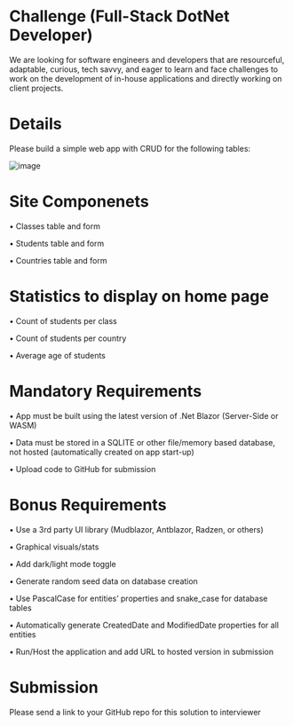 # Challenge (Full-Stack DotNet Developer)
We are looking for software engineers and developers that are resourceful, adaptable, curious, tech savvy, and eager to learn and face challenges to work on the development of in-house applications and directly working on client projects.

# Details
Please build a simple web app with CRUD for the following tables:

![image](https://user-images.githubusercontent.com/71645462/139626325-c8ae8e6e-4013-4048-9147-b72f38ef318e.png)

# Site Componenets
•	Classes table and form

•	Students table and form

•	Countries table and form

# Statistics to display on home page
•	Count of students per class

•	Count of students per country

•	Average age of students

# Mandatory Requirements
•	App must be built using the latest version of .Net Blazor (Server-Side or WASM)

•	Data must be stored in a SQLITE or other file/memory based database, not hosted (automatically created on app start-up)

•	Upload code to GitHub for submission

# Bonus Requirements
•	Use a 3rd party UI library (Mudblazor, Antblazor, Radzen, or others)

•	Graphical visuals/stats

•	Add dark/light mode toggle

•	Generate random seed data on database creation

•	Use PascalCase for entities’ properties and snake_case for database tables

•	Automatically generate CreatedDate and ModifiedDate properties for all entities

•	Run/Host the application and add URL to hosted version in submission

# Submission
Please send a link to your GitHub repo for this solution to interviewer
